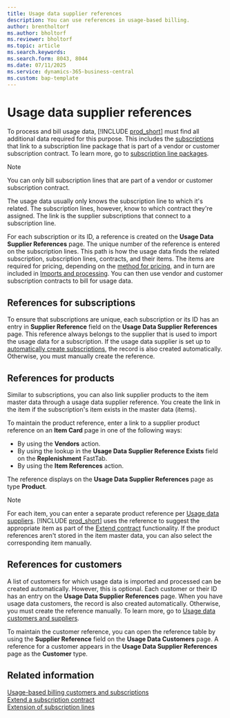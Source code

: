 ```yaml
---
title: Usage data supplier references
description: You can use references in usage-based billing.
author: brentholtorf
ms.author: bholtorf
ms.reviewer: bholtorf
ms.topic: article
ms.search.keywords: 
ms.search.form: 8043, 8044
ms.date: 07/11/2025
ms.service: dynamics-365-business-central
ms.custom: bap-template
---
```


# Usage data supplier references

To process and bill usage data, [!INCLUDE [prod_short](../../includes/prod_short.md)] must find all additional data required for this purpose. This includes the [subscriptions](customers-subscriptions.md) that link to a subscription line package that is part of a vendor or customer subscription contract. To learn more, go to [subscription line packages](../../SRB/masterdata/service-commitments.md#subscription-line-packages).

> [!NOTE]
> You can only bill subscription lines that are part of a vendor or customer subscription contract.

The usage data usually only knows the subscription line to which it's related. The subscription lines, however, know to which contract they're assigned. The link is the supplier subscriptions that connect to a subscription line.

For each subscription or its ID, a reference is created on the **Usage Data Supplier References** page. The unique number of the reference is entered on the subscription lines. This path is how the usage data finds the related subscription, subscription lines, contracts, and their items. The items are required for pricing, depending on the [method for pricing](service-commitments.md#service-commitment-packages), and in turn are included in [Imports and processing](../processing-usage-data/imports-processing.md). You can then use vendor and customer subscription contracts to bill for usage data.

## References for subscriptions

To ensure that subscriptions are unique, each subscription or its ID has an entry in **Supplier Reference** field on the **Usage Data Supplier References** page. This reference always belongs to the supplier that is used to import the usage data for a subscription. If the usage data supplier is set up to [automatically create subscriptions](customers-subscriptions.md#usage-data-subscriptions), the record is also created automatically. Otherwise, you must manually create the reference.

## References for products

Similar to subscriptions, you can also link supplier products to the item master data through a usage data supplier reference. You create the link in the item if the subscription's item exists in the master data (items).

To maintain the product reference, enter a link to a supplier product reference on an **Item Card** page in one of the following ways:

* By using the **Vendors** action.
* By using the lookup in the **Usage Data Supplier Reference Exists** field on the **Replenishment** FastTab.
* By using the **Item References** action.

The reference displays on the **Usage Data Supplier References** page as type **Product**.

> [!NOTE]
> For each item, you can enter a separate product reference per [Usage data suppliers](suppliers.md). [!INCLUDE [prod_short](../../includes/prod_short.md)] uses the reference to suggest the appropriate item as part of the [Extend contract](../processing-usage-data/extend-contract.md) functionality. If the product references aren't stored in the item master data, you can also select the corresponding item manually.

## References for customers

A list of customers for which usage data is imported and processed can be created automatically. However, this is optional. Each customer or their ID has an entry on the **Usage Data Supplier References** page. When you have usage data customers, the record is also created automatically. Otherwise, you must create the reference manually. To learn more, go to [Usage data customers and suppliers](customers-subscriptions.md#usage-data-customers-and-suppliers).

To maintain the customer reference, you can open the reference table by using the **Supplier Reference** field on the **Usage Data Customers** page. A reference for a customer appears in the **Usage Data Supplier References** page as the **Customer** type.

## Related information

[Usage-based billing customers and subscriptions](customers-subscriptions.md)  
[Extend a subscription contract](../processing-usage-data/extend-contract.md)  
[Extension of subscription lines](service-commitments.md)  
